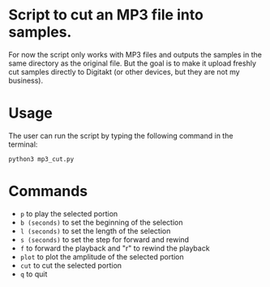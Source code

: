 # Script to cut an MP3  file into samples.

For now the script only works with MP3 files and outputs the samples in the same directory as the original file.
But the goal is to make it upload freshly cut samples directly to Digitakt (or other devices, but they are not my business).

# Usage
The user can run the script by typing the following command in the terminal:
```
python3 mp3_cut.py
```

# Commands
* `p` to play the selected portion
* `b (seconds)` to set the beginning of the selection
* `l (seconds)` to set the length of the selection
* `s (seconds)` to set the step for forward and rewind
* `f` to forward the playback and "r" to rewind the playback
* `plot` to plot the amplitude of the selected portion
* `cut` to cut the selected portion
* `q` to quit